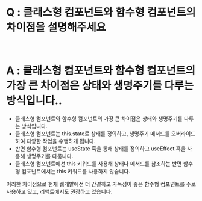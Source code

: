 # Q : 클래스형 컴포넌트와 함수형 컴포넌트의 차이점을 설명해주세요

<br />

# A : 클래스형 컴포넌트와 함수형 컴포넌트의 가장 큰 차이점은 상태와 생명주기를 다루는 방식입니다..

- 클래스형 컴포넌트와 함수형 컴포넌트의 가장 큰 차이점은 상태와 생명주기를 다루는 방식입니다.
- 클래스형 컴포넌트는 this.state로 상태를 정의하고, 생명주기 메서드를 오버라이드하여 다양한 작업을 수행하게 됩니다.
- 반면 함수형 컴포넌트는 useState 훅을 통해 상태를 정의하고 useEffect 훅을 사용해 생명주기를 다룹니다.
- 클래스형 컴포넌트에선 this 키워드를 사용해 상태나 메서드를 참조하는 반면 함수형 컴포넌트에서는 this 키워드를 사용하지 않습니다.

이러한 차이점으로 현재 웹개발에선 더 간결하고 가독성이 좋은 함수형 컴포넌트를 주로 사용하고 있고, 리액트에서도 권장하고 있습니다.
